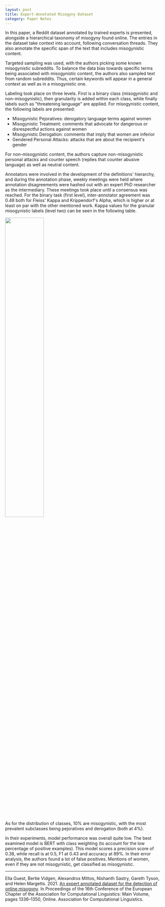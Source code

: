 ```yaml
---
layout: post
title: Expert-Annotated Misogyny Dataset
category: Paper Notes
---
```


In this paper, a Reddit dataset annotated by trained experts is presented, alongside a hierarchical taxonomy of misogyny found online. The entries in the dataset take context into account, following conversation threads. They also annotate the specific span of the text that includes misogynistic content.

Targeted sampling was used, with the authors picking some known misogynistic subreddits. To balance the data bias towards specific terms being associated with misogynistic content, the authors also sampled text from random subreddits. Thus, certain keywords will appear in a general context as well as in a misogynistic one.

Labeling took place on three levels. First is a binary class (misogynistic and non-misogynistic), then granularity is added within each class, while finally labels such as "threatening language" are applied. For misogynistic content, the following labels are presented:

* Misogynistic Pejoratives: derogatory language terms against women
* Misogynistic Treatment: comments that advocate for dangerous or disrespectful actions against women
* Misogynistic Derogation: comments that imply that women are inferior
* Gendered Personal Attacks: attacks that are about the recipient's gender

For non-misogynistic content, the authors capture non-misogynistic personal attacks and counter speech (replies that counter abusive language) as well as neutral content.

Annotators were involved in the development of the definitions' hierarchy, and during the annotation phase, weekly meetings were held where annotation disagreements were hashed out with an expert PhD researcher as the intermediary. These meetings took place until a consensus was reached. For the binary task (first level), inter-annotator agreement was 0.48 both for Fleiss' Kappa and Krippendorf's Alpha, which is higher or at least on par with the other mentioned work. Kappa values for the granular misogynistic labels (level two) can be seen in the following table.

<img src="https://i.imgur.com/v1bhp22.png" width="50%">

As for the distribution of classes, 10\% are misogynistic, with the most prevalent subclasses being pejoratives and derogation (both at 4\%).

In their experiments, model performance was overall quite low. The best examined model is BERT with class weighting (to account for the low percentage of positive examples). This model scores a precision score of 0.38, while recall is at 0.5, F1 at 0.43 and accuracy at 89\%. In their error analysis, the authors found a lot of false positives. Mentions of women, even if they are not misogynistic, get classified as misogynistic.

---
Ella Guest, Bertie Vidgen, Alexandros Mittos, Nishanth Sastry, Gareth Tyson, and Helen Margetts. 2021. [An expert annotated dataset for the detection of online misogyny](https://www.aclweb.org/anthology/2021.eacl-main.114/). In Proceedings of the 16th Conference of the European Chapter of the Association for Computational Linguistics: Main Volume, pages 1336–1350, Online. Association for Computational Linguistics.
